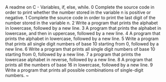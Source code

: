 A readme on C - Variables, if, else, while.
0 Complete the source code in order to print whether the number stored in the variable n is positive or negative.
1 Complete the source code in order to print the last digit of the number stored in the variable n.
2 Write a program that prints the alphabet in lowercase, followed by a new line.
3 A program that prints the alphabet in lowercase, and then in uppercase, followed by a new line.
4 A program that prints the alphabet in lowercase, followed by a new line.
5 Write a program that prints all single digit numbers of base 10 starting from 0, followed by a new line.
6 Write a program that prints all single digit numbers of base 10 starting from 0, followed by a new line.
7 a program that prints the lowercase alphabet in reverse, followed by a new line.
8 A program that prints all the numbers of base 16 in lowercase, followed by a new line.
9 Write a program that prints all possible combinations of single-digit numbers.
~                                                                                
